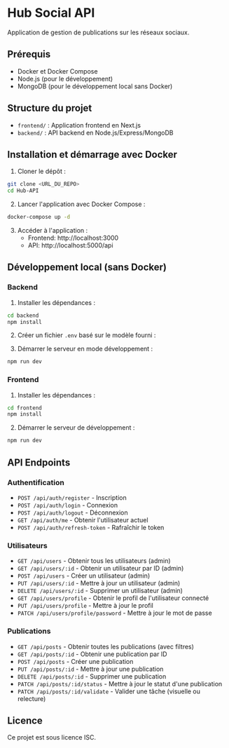 # Hub Social API

Application de gestion de publications sur les réseaux sociaux.

## Prérequis

- Docker et Docker Compose
- Node.js (pour le développement)
- MongoDB (pour le développement local sans Docker)

## Structure du projet

- `frontend/` : Application frontend en Next.js
- `backend/` : API backend en Node.js/Express/MongoDB

## Installation et démarrage avec Docker

1. Cloner le dépôt :

```bash
git clone <URL_DU_REPO>
cd Hub-API
```

2. Lancer l'application avec Docker Compose :

```bash
docker-compose up -d
```

3. Accéder à l'application :
   - Frontend: http://localhost:3000
   - API: http://localhost:5000/api

## Développement local (sans Docker)

### Backend

1. Installer les dépendances :

```bash
cd backend
npm install
```

2. Créer un fichier `.env` basé sur le modèle fourni :

3. Démarrer le serveur en mode développement :

```bash
npm run dev
```

### Frontend

1. Installer les dépendances :

```bash
cd frontend
npm install
```

2. Démarrer le serveur de développement :

```bash
npm run dev
```

## API Endpoints

### Authentification

- `POST /api/auth/register` - Inscription
- `POST /api/auth/login` - Connexion
- `POST /api/auth/logout` - Déconnexion
- `GET /api/auth/me` - Obtenir l'utilisateur actuel
- `POST /api/auth/refresh-token` - Rafraîchir le token

### Utilisateurs

- `GET /api/users` - Obtenir tous les utilisateurs (admin)
- `GET /api/users/:id` - Obtenir un utilisateur par ID (admin)
- `POST /api/users` - Créer un utilisateur (admin)
- `PUT /api/users/:id` - Mettre à jour un utilisateur (admin)
- `DELETE /api/users/:id` - Supprimer un utilisateur (admin)
- `GET /api/users/profile` - Obtenir le profil de l'utilisateur connecté
- `PUT /api/users/profile` - Mettre à jour le profil
- `PATCH /api/users/profile/password` - Mettre à jour le mot de passe

### Publications

- `GET /api/posts` - Obtenir toutes les publications (avec filtres)
- `GET /api/posts/:id` - Obtenir une publication par ID
- `POST /api/posts` - Créer une publication
- `PUT /api/posts/:id` - Mettre à jour une publication
- `DELETE /api/posts/:id` - Supprimer une publication
- `PATCH /api/posts/:id/status` - Mettre à jour le statut d'une publication
- `PATCH /api/posts/:id/validate` - Valider une tâche (visuelle ou relecture)

## Licence
Ce projet est sous licence ISC. 